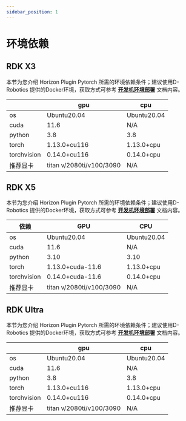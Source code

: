 ```yaml
---
sidebar_position: 1
---
```


# 环境依赖

## RDK X3

本节为您介绍 Horizon Plugin Pytorch 所需的环境依赖条件；建议使用D-Robotics 提供的Docker环境，获取方式可参考 [**开发机环境部署**](../intermediate/environment_config#machine_deploy) 文档内容。

|             | gpu                      | cpu         |
| ----------- | ------------------------ | ----------- |
| os          | Ubuntu20.04              | Ubuntu20.04 |
| cuda        | 11.6                     | N/A         |
| python      | 3.8                      | 3.8         |
| torch       | 1.13.0+cu116             | 1.13.0+cpu  |
| torchvision | 0.14.0+cu116             | 0.14.0+cpu  |
| 推荐显卡    | titan v/2080ti/v100/3090 | N/A          |

## RDK X5

本节为您介绍 Horizon Plugin Pytorch 所需的环境依赖条件；建议使用D-Robotics 提供的Docker环境，获取方式可参考 [**开发机环境部署**](../intermediate/environment_config#machine_deploy) 文档内容。

| 依赖         | GPU                       | CPU          |
|------------- |-------------------------- |------------- |
| os           | Ubuntu20.04               | Ubuntu20.04  |
| cuda         | 11.6                      | N/A          |
| python       | 3.10                       | 3.10          |
| torch        | 1.13.0+cuda-11.6          | 1.13.0+cpu   |
| torchvision  | 0.14.0+cuda-11.6          | 0.14.0+cpu   |
| 推荐显卡     | titan v/2080ti/v100/3090  | N/A          |

## RDK Ultra

本节为您介绍 Horizon Plugin Pytorch 所需的环境依赖条件；建议使用D-Robotics 提供的Docker环境，获取方式可参考 [**开发机环境部署**](../intermediate/environment_config#machine_deploy) 文档内容。

|             | gpu                      | cpu         |
| ----------- | ------------------------ | ----------- |
| os          | Ubuntu20.04              | Ubuntu20.04 |
| cuda        | 11.6                     | N/A         |
| python      | 3.8                      | 3.8         |
| torch       | 1.13.0+cu116             | 1.13.0+cpu  |
| torchvision | 0.14.0+cu116             | 0.14.0+cpu  |
| 推荐显卡    | titan v/2080ti/v100/3090 | N/A          |